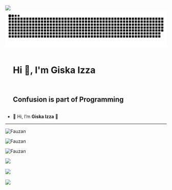 <!--horizontal divider(gradiant)-->
<img src="https://user-images.githubusercontent.com/73097560/115834477-dbab4500-a447-11eb-908a-139a6edaec5c.gif">

<!--- snake -->
<div align="left">
  <img src="https://github.com/1999AZZAR/1999AZZAR/blob/readme/resources/grid-snake.svg" alt="snake" />
</div>

<!--h1 without bottom border-->
<div id="user-content-toc">
  <ul align="left">
    <summary><h1 style="display: inline-block">Hi 👋, I'm  Giska Izza</h1></summary>
  </ul>
</div>

<!--h2 without bottom border-->
<div id="user-content-toc">
  <ul align="left">
    <summary><h2 style="display: inline-block">Confusion is part of Programming</h2></summary>
  </ul>
</div>

<!--Intro start-->
- 👋 Hi, I’m **Giska Izza** 👀 
<!--Intro end-->

---

![Fauzan](https://github-readme-streak-stats.herokuapp.com/?user=evandaru&theme=hide_border=false)

![Fauzan](https://github-readme-stats.vercel.app/api?username=evandaru\&show_icons=true\&show=reviews,discussions_started,discussions_answered,prs_merged,prs_merged_percentage)

<!--profil visit count-->

![Fauzan](https://github-readme-stats.vercel.app/api/wakatime?username=evandaru\&layout=compact)

<!--tech stack icons-->
<p align="left">
 <a href="https://skillicons.dev">
    <img src="https://skillicons.dev/icons?i=html,css,js,php,tailwind,git,eslint,react,nodejs,laravel,firebase,mongodb,python,vite,figma&perline=7" />
</a>
</p>

[![](https://visitcount.itsvg.in/api?id=evandaru&icon=3&color=6)](https://visitcount.itsvg.in)

<!--horizontal divider(gradiant)-->
<img src="https://user-images.githubusercontent.com/73097560/115834477-dbab4500-a447-11eb-908a-139a6edaec5c.gif">

